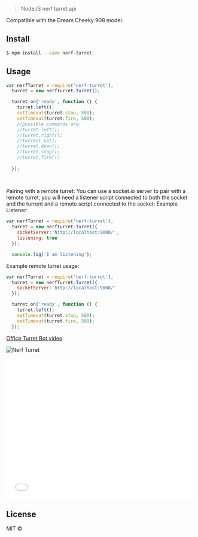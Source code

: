 > NodeJS nerf turret api

Compatible with the Dream Cheeky 908 model.
## Install

```sh
$ npm install --save nerf-turret
```


## Usage

```js
var nerfTurret = require('nerf-turret'),
  turret = new nerfTurret.Turret();

  turret.on('ready', function () {
    turret.left();
    setTimeout(turret.stop, 500);
    setTimeout(turret.fire, 500);
    //possible commands are:
    //turret.left();
    //turret.right();
    //turrent.up();
    //turret.down();
    //turret.stop();
    //turret.fire();
    
  });
  
  
```

Pairing with a remote turret:
You can use a socket.io server to pair with a remote turret, you will need a listener script connected to both the socket and the turrent and a remote script connected to the socket:
Example Listener:
```js
var nerfTurret = require('nerf-turret'),
  turret = new nerfTurret.Turret({
    socketServer:'http://localhost:9000/',
    listening: true
  });

  console.log('I am listening');
```
Example remote turret usage:
```js
var nerfTurret = require('nerf-turret'),
  turret = new nerfTurret.Turret({
    socketServer:'http://localhost:9000/'
  });

  turret.on('ready', function () {
    turret.left();
    setTimeout(turret.stop, 500);
    setTimeout(turret.fire, 500);
  });
```

[Office Turret Bot video](https://vimeo.com/122693852)



![Nerf Turret](http://a.tgcdn.net/images/products/zoom/8a0f_usb_rocket_launcher.jpg)


<iframe src="//player.vimeo.com/video/122693852" width="500" height="375" frameborder="0" webkitallowfullscreen mozallowfullscreen allowfullscreen></iframe>


## License

MIT © []()


[npm-image]: https://badge.fury.io/js/nerf-turret.svg
[npm-url]: https://npmjs.org/package/nerf-turret
[travis-image]: https://travis-ci.org/rdepena/nerf-turret.svg?branch=master
[travis-url]: https://travis-ci.org/rdepena/nerf-turret
[daviddm-image]: https://david-dm.org/rdepena/nerf-turret.svg?theme=shields.io
[daviddm-url]: https://david-dm.org/rdepena/nerf-turret
